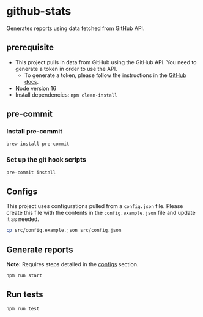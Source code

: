 # github-stats

Generates reports using data fetched from GitHub API.

## prerequisite

- This project pulls in data from GitHub using the GitHub API. You need to generate a token in order to use the API.
  - To generate a token, please follow the instructions in the [GitHub docs](https://docs.github.com/en/authentication/keeping-your-account-and-data-secure/managing-your-personal-access-tokens#creating-a-personal-access-token-classic).
- Node version 16
- Install dependencies: `npm clean-install`

## pre-commit

### Install pre-commit

```sh
brew install pre-commit
```

### Set up the git hook scripts

```sh
pre-commit install
```

## Configs

This project uses configurations pulled from a `config.json` file. Please create this file with the contents in the `config.example.json` file and update it as needed.

```sh
cp src/config.example.json src/config.json
```

## Generate reports

**Note:** Requires steps detailed in the [configs](#configs) section.

```sh
npm run start

```

## Run tests

```sh
npm run test
```

